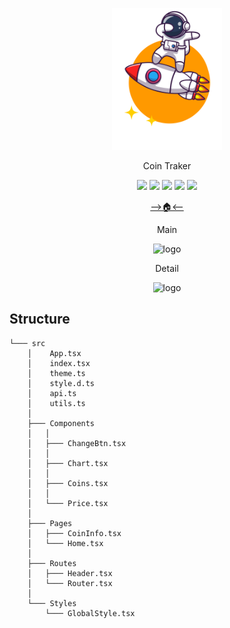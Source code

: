 <p align='center'>
  <img src="public/img/favicon.png" width=35% alt='logo'/>
  <p align='center'>Coin Traker</p>
</p>

<div align="center">
	<img src="https://img.shields.io/badge/react-61DAFB?style=flat&logo=REACT&logoColor=white" />
	<img src="https://img.shields.io/badge/ReactQuery-FF4154?style=flat&logo=ReactQuery&logoColor=white" />
	<img src="https://img.shields.io/badge/Styled Components-DB7093?style=flat&logo=StyledComponents&logoColor=white" />
  <img src="https://img.shields.io/badge/ReactRouter-CA4245?style=flat&logo=ReactRouter&logoColor=white" />
  <img src="https://img.shields.io/badge/Recoil-800080?style=flat&logo=&logoColor=white" />

[-->🏠<--](http://parkingbox.github.io/CryptoTracker/)

Main

<p align='center'>
  <img src="https://user-images.githubusercontent.com/101634719/206240712-29ea64b9-f9ef-401a-849e-4c3e0c7d93a8.gif" width=300 height=500 alt='logo'/>
</p>

Detail

<p align='center'>
  <img src="https://user-images.githubusercontent.com/101634719/206240328-685b3933-4390-44a7-99fd-d1a32ed266ea.gif" width=300 height=500 alt='logo'/>
</p>
</div>

## Structure

```
└─── src
    │    App.tsx
    │    index.tsx
    │    theme.ts
    │    style.d.ts
    │    api.ts
    │    utils.ts
    │
    ├─── Components
    │   │
    │   ├─── ChangeBtn.tsx
    │   │
    │   ├─── Chart.tsx
    │   │
    │   ├─── Coins.tsx
    │   │
    │   └─── Price.tsx
    │
    ├─── Pages
    │   ├─── CoinInfo.tsx
    │   └─── Home.tsx
    │
    ├─── Routes
    │   ├─── Header.tsx
    │   └─── Router.tsx
    │
    └─── Styles
        └─── GlobalStyle.tsx

```

